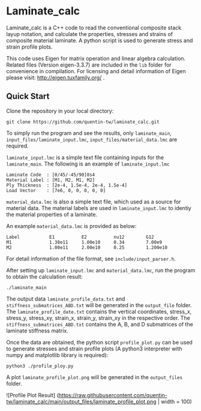 # Laminate_calc

Laminate_calc is a C++ code to read the conventional composite stack layup 
notation, and calculate the properties, stresses and strains of composite 
material laminate. A python script is used to generate stress and strain profile 
plots.

This code uses Eigen for matrix operation and linear algebra calculation. Related
files (Version eigen-3.3.7) are included in the `lib` folder for convenience in 
compilation. For licensing and detail information of Eigen please visit:
http://eigen.tuxfamily.org/ .

## Quick Start

Clone the repository in your local directory:

`git clone https://github.com/quentin-tw/laminate_calc.git`

To simply run the program and see the results, only `laminate_main`,
`input_files/laminate_input.lmc`, `input_files/material_data.lmc` are required.

`laminate_input.lmc` is a simple text file containing inputs for the 
`laminate_main`. The following is an example of `laminate_input.lmc`
```
Laminate Code  : [0/45/-45/90]8s4
Material Label : [M1, M2, M1, M2]
Ply Thickness  : [2e-4, 1.5e-4, 2e-4, 1.5e-4]
Load Vector    : [7e6, 0, 0, 0, 0, 0]
```
`material_data.lmc` is also a simple text file, which used as a source for 
material data. The material labels are used in `laminate_input.lmc` to identiy
the material properties of a laminate.

An example `material_data.lmc` is provided as below:

```
Label           E1          E2          nu12        G12
M1              1.38e11     1.00e10     0.34        7.00e9
M2              1.00e11     2.00e10     0.25        1.200e10
```

For detail information of the file format, see `include/input_parser.h`.

After setting up `laminate_input.lmc` and `material_data.lmc`, run the program
to obtain the calculation result:
```
./laminate_main
```

The output data `laminate_profile_data.txt` and `stiffness_submatrices_ABD.txt`
will be generated in the `output_file` folder. The `laminate_profile_date.txt`
contains the vertical coordinates, stress_x, stress_y, stress_xy, strain_x, 
strain_y, strain_xy in the respective order. The `stiffness_submatrices_ABD.txt`
contains the A, B, and D submatrices of the laminate stiffness matrix.

Once the data are obtained, the python script `profile_plot.py` can be used to 
generate stresses and strain profile plots (A python3 interpreter with numpy 
and matplotlib library is required): 

```
python3 ./profile_ploy.py
```

A plot `laminate_profile_plot.png` will be generated in the `output_files` folder.

![Profile Plot Result] (https://raw.githubusercontent.com/quentin-tw/laminate_calc/main/output_files/laminate_profile_plot.png | width = 100)

